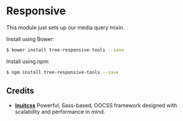 # Responsive

This module just sets up our media query mixin.

Install using Bower:

```sh
$ bower install tree-responsive-tools --save
```

Install using npm:

```sh
$ npm install tree-responsive-tools --save
```

## Credits

* **[inuitcss](https://github.com/inuitcss)** Powerful, Sass-based, OOCSS
framework designed with scalability and performance in mind.

